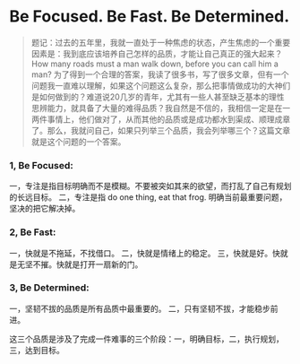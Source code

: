 # Be Focused. Be Fast. Be Determined.

> 题记：过去的五年里，我就一直处于一种焦虑的状态，产生焦虑的一个重要因素是：我到底应该培养自己怎样的品质，才能让自己真正的强大起来？How many roads must a man walk down, before you can call him a man? 为了得到一个合理的答案，我读了很多书，写了很多文章，但有一个问题我一直难以理解，如果这个问题这么复杂，那么把事情做成功的大神们是如何做到的？难道说20几岁的青年，尤其有一些人甚至缺乏基本的理性思辨能力，就具备了大量的难得品质？我自然是不信的，我相信一定是在一两件事情上，他们做对了，从而其他的品质或是成功都水到渠成、顺理成章了。那么，我就问自己，如果只列举三个品质，我会列举哪三个？这篇文章就是这个问题的一个答案。

### 1, Be Focused:
一，专注是指目标明确而不是模糊。不要被突如其来的欲望，而打乱了自己有规划的长远目标。
二，专注是指 do one thing, eat that frog. 明确当前最重要问题，坚决的把它解决掉。
### 2, Be Fast:
一，快就是不拖延，不找借口。
二，快就是情绪上的稳定。
三，快就是好。快就是无坚不摧。快就是打开一扇新的门。
### 3, Be Determined:
一，坚韧不拔的品质是所有品质中最重要的。
二，只有坚韧不拔，才能稳步前进。

这三个品质是涉及了完成一件难事的三个阶段：一，明确目标，二，执行规划，三，达到目标。
